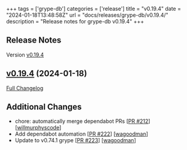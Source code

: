 +++
tags = ['grype-db']
categories = ['release']
title = "v0.19.4"
date = "2024-01-18T13:48:58Z"
url = "docs/releases/grype-db/v0.19.4/"
description = "Release notes for grype-db v0.19.4"
+++

## Release Notes

Version [v0.19.4](https://github.com/anchore/grype-db/releases/tag/v0.19.4)

## [v0.19.4](https://github.com/anchore/grype-db/tree/v0.19.4) (2024-01-18)

[Full Changelog](https://github.com/anchore/grype-db/compare/v0.19.3...v0.19.4)

## Additional Changes

- chore: automatically merge dependabot PRs [[PR #212](https://github.com/anchore/grype-db/pull/212)] [[willmurphyscode](https://github.com/willmurphyscode)]
- Add dependabot automation [[PR #222](https://github.com/anchore/grype-db/pull/222)] [[wagoodman](https://github.com/wagoodman)]
- Update to v0.74.1 grype [[PR #223](https://github.com/anchore/grype-db/pull/223)] [[wagoodman](https://github.com/wagoodman)]
